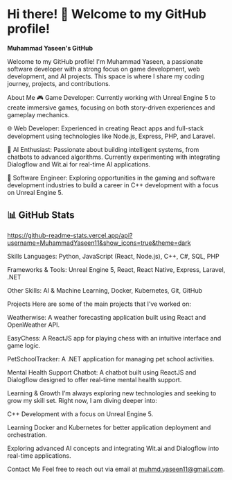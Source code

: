 # Hi there! 👋 Welcome to my GitHub profile!

**Muhammad Yaseen's GitHub**


Welcome to my GitHub profile! I'm Muhammad Yaseen, a passionate software developer with a strong focus on game development, web development, and AI projects. This space is where I share my coding journey, projects, and contributions.

About Me
🎮 Game Developer: Currently working with Unreal Engine 5 to create immersive games, focusing on both story-driven experiences and gameplay mechanics.

🌐 Web Developer: Experienced in creating React apps and full-stack development using technologies like Node.js, Express, PHP, and Laravel.

🤖 AI Enthusiast: Passionate about building intelligent systems, from chatbots to advanced algorithms. Currently experimenting with integrating Dialogflow and Wit.ai for real-time AI applications.

💼 Software Engineer: Exploring opportunities in the gaming and software development industries to build a career in C++ development with a focus on Unreal Engine 5.

## 📊 GitHub Stats
https://github-readme-stats.vercel.app/api?username=MuhammadYaseen11&show_icons=true&theme=dark


Skills
Languages: Python, JavaScript (React, Node.js), C++, C#, SQL, PHP

Frameworks & Tools: Unreal Engine 5, React, React Native, Express, Laravel, .NET

Other Skills: AI & Machine Learning, Docker, Kubernetes, Git, GitHub


Projects
Here are some of the main projects that I’ve worked on:

Weatherwise: A weather forecasting application built using React and OpenWeather API.

EasyChess: A ReactJS app for playing chess with an intuitive interface and game logic.

PetSchoolTracker: A .NET application for managing pet school activities.

Mental Health Support Chatbot: A chatbot built using ReactJS and Dialogflow designed to offer real-time mental health support.

Learning & Growth
I’m always exploring new technologies and seeking to grow my skill set. Right now, I am diving deeper into:

C++ Development with a focus on Unreal Engine 5.

Learning Docker and Kubernetes for better application deployment and orchestration.

Exploring advanced AI concepts and integrating Wit.ai and Dialogflow into real-time applications.

Contact Me
Feel free to reach out via email at muhmd.yaseen11@gmail.com.

